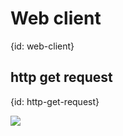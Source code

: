 # Web client
{id: web-client}


## http get request
{id: http-get-request}

![](examples/http-get/http_get.go)
